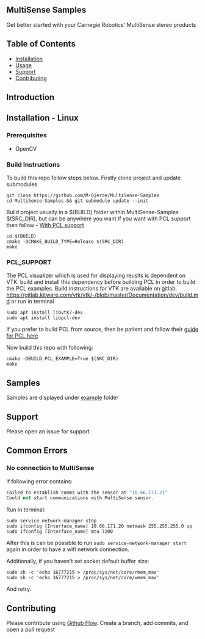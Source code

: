 ## MultiSense Samples

Get better started with your Carnegie Robotics' MultiSense stereo products

## Table of Contents

- [Installation](#installation)
- [Usage](#usage)
- [Support](#support)
- [Contributing](#contributing)

## Introduction

## Installation - Linux

### Prerequisites

<ul>
  <li>OpenCV</li>
</ul>  

### Build Instructions
To build this repo follow steps below. Firstly clone project and update submodules

```shell
git clone https://github.com/M-Gjerde/MultiSense-Samples
cd MultiSense-Samples && git submodule update --init
```

Build project usually in a $(BUILD) folder within MultiSense-Samples $(SRC_DIR), but can be anywhere you want If you
want with PCL support then follow - [With PCL support](#PCL_SUPPORT)

```shell
cd $(BUILD)
cmake -DCMAKE_BUILD_TYPE=Release $(SRC_DIR)
make
```

### PCL_SUPPORT

The PCL visualizer which is used for displaying reuslts is dependent on VTK. build and install this dependency before building PCL in order to build the PCL
examples. Build instructions for VTK are available on gitlab.
https://gitlab.kitware.com/vtk/vtk/-/blob/master/Documentation/dev/build.md
or run in terminal 
``` shell
sudo apt install libvtk7-dev
sudo apt install libpcl-dev
```
If you prefer to build PCL from source, then be patient and follow their [guide for PCL here](https://pcl.readthedocs.io/projects/tutorials/en/latest/compiling_pcl_posix.html)

Now build this repo with following:

``` shell
cmake -DBUILD_PCL_EXAMPLE=True $(SRC_DIR)
make
```

## Samples
Samples are displayed under [example](https://github.com/M-Gjerde/MultiSense-Samples/tree/master/example) folder

## Support

Please open an issue for support.

## Common Errors

### No connection to MultiSense

If following error contains:

``` c++
Failed to establish comms with the sensor at "10.66.171.21"
Could not start communications with MultiSense sensor.
```

Run in terminal:

``` shell
sudo service network-manager stop
sudo ifconfig [Interface_name] 10.66.171.20 netmask 255.255.255.0 up
sudo ifconfig [Interface_name] mtu 7200
```

After this is can be possible to run ``sudo service-network-manager start`` again in order to have a wifi network connection.

Additionally, if you haven't set socket default buffer size:

``` shell
sudo sh -c 'echo 16777215 > /proc/sys/net/core/rmem_max'
sudo sh -c 'echo 16777215 > /proc/sys/net/core/wmem_max'
```

And retry.

## Contributing

Please contribute using [Github Flow](https://guides.github.com/introduction/flow/). Create a branch, add commits, and
open a pull request
